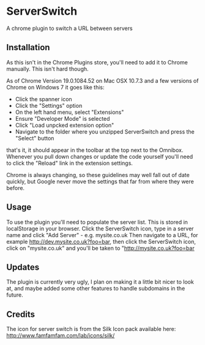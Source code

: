 ServerSwitch
============

A chrome plugin to switch a URL between servers

Installation
------------

As this isn't in the Chrome Plugins store, you'll need to add it to Chrome manually. This isn't hard though. 

As of Chrome Version 19.0.1084.52 on Mac OSX 10.7.3 and a few versions of Chrome on Windows 7 it goes like this:

- Click the spanner icon
- Click the "Settings" option
- On the left hand menu, select "Extensions"
- Ensure "Developer Mode" is selected
- Click "Load unpcked extension option"
- Navigate to the folder where you unzipped ServerSwitch and press the "Select" button

that's it, it should appear in the toolbar at the top next to the Omnibox. 
Whenever you pull down changes or update the code yourself you'll need to click the "Reload" link in the extension settings.

Chrome is always changing, so these guidelines may well fall out of date quickly, 
but Google never move the settings that far from where they were before.

Usage
-----

To use the plugin you'll need to populate the server list. This is stored in localStorage in your browser.
Click the ServerSwitch icon, type in a server name and click "Add Server" - e.g. mysite.co.uk
Then navigate to a URL, for example http://dev.mysite.co.uk?foo=bar, then click the ServerSwitch icon, click on "mysite.co.uk" and you'll be taken to "http://mysite.co.uk?foo=bar

Updates
-------

The plugin is currently very ugly, I plan on making it a little bit nicer to look at, and maybe added some other features to handle subdomains in the future.

Credits
-------

The icon for server switch is from the Silk Icon pack available here: http://www.famfamfam.com/lab/icons/silk/